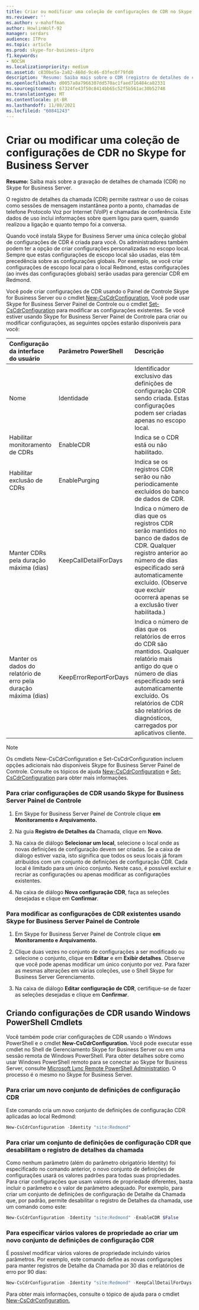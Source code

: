 ```yaml
---
title: Criar ou modificar uma coleção de configurações de CDR no Skype for Business Server
ms.reviewer: ''
ms.author: v-mahoffman
author: HowlinWolf-92
manager: serdars
audience: ITPro
ms.topic: article
ms.prod: skype-for-business-itpro
f1.keywords:
- NOCSH
ms.localizationpriority: medium
ms.assetid: c830be5a-2a82-468d-9c46-d3fec0f79fd0
description: 'Resumo: Saiba mais sobre o CDR (registro de detalhes de chamada) no Skype for Business Server.'
ms.openlocfilehash: d0057a8a7966307dd570ac1faed716484ca82331
ms.sourcegitcommit: 67324fe43f50c8414bb65c52f5b561ac30b52748
ms.translationtype: MT
ms.contentlocale: pt-BR
ms.lasthandoff: 11/08/2021
ms.locfileid: "60841243"
---
```

# <a name="create-or-modify-a-collection-of-cdr-configuration-settings-in-skype-for-business-server"></a>Criar ou modificar uma coleção de configurações de CDR no Skype for Business Server
 
**Resumo:** Saiba mais sobre a gravação de detalhes de chamada (CDR) no Skype for Business Server.
  
O registro de detalhes da chamada (CDR) permite rastrear o uso de coisas como sessões de mensagem instantânea ponto a ponto, chamadas de telefone Protocolo Voz por Internet (VoIP) e chamadas de conferência. Este dados de uso inclui informações sobre quem ligou para quem, quando realizou a ligação e quanto tempo foi a conversa.
  
Quando você instala Skype for Business Server uma única coleção global de configurações de CDR é criada para você. Os administradores também podem ter a opção de criar configurações personalizadas no escopo local. Sempre que estas configurações de escopo local são usadas, elas têm precedência sobre as configurações globais. Por exemplo, se você criar configurações de escopo local para o local Redmond, estas configurações (ao invés das configurações globais) serão usadas para gerenciar CDR em Redmond.
  
Você pode criar configurações de CDR usando o Painel de Controle Skype for Business Server ou o cmdlet [New-CsCdrConfiguration.](/powershell/module/skype/new-cscdrconfiguration?view=skype-ps) Você pode usar Skype for Business Server Painel de Controle ou o cmdlet [Set-CsCdrConfiguration](/powershell/module/skype/set-cscdrconfiguration?view=skype-ps) para modificar as configurações existentes. Se você estiver usando Skype for Business Server Painel de Controle para criar ou modificar configurações, as seguintes opções estarão disponíveis para você:
  
|**Configuração da interface do usuário**|**Parâmetro PowerShell**|**Descrição**|
|:-----|:-----|:-----|
|Nome  <br/> |Identidade  <br/> |Identificador exclusivo das definições de configuração CDR sendo criada. Estas configurações podem ser criadas apenas no escopo local.  <br/> |
|Habilitar monitoramento de CDRs  <br/> |EnableCDR  <br/> |Indica se o CDR está ou não habilitado.  <br/> |
|Habilitar exclusão de CDRs  <br/> |EnablePurging  <br/> |Indica se os registros CDR serão ou não periodicamente excluídos do banco de dados de CDR.  <br/> |
|Manter CDRs pela duração máxima (dias)  <br/> |KeepCallDetailForDays  <br/> |Indica o número de dias que os registros CDR serão mantidos no banco de dados de CDR. Qualquer registro anterior ao número de dias especificado será automaticamente excluído. (Observe que excluir ocorrerá apenas se a exclusão tiver habilitada.)  <br/> |
|Manter os dados do relatório de erro pela duração máxima (dias)  <br/> |KeepErrorReportForDays  <br/> |Indica o número de dias que os relatórios de erros do CDR são mantidos. Qualquer relatório mais antigo do que o número de dias especificado será automaticamente excluído. Os relatórios de CDR são relatórios de diagnósticos, carregados por aplicativos cliente.  <br/> |
   
> [!NOTE]
> Os cmdlets New-CsCdrConfiguration e Set-CsCdrConfiguration incluem opções adicionais não disponíveis Skype for Business Server Painel de Controle. Consulte os tópicos de ajuda [New-CsCdrConfiguration](/powershell/module/skype/new-cscdrconfiguration?view=skype-ps) e [Set-CsCdrConfiguration](/powershell/module/skype/set-cscdrconfiguration?view=skype-ps) para obter mais informações.
  
### <a name="to-create-cdr-configuration-settings-by-using-skype-for-business-server-control-panel"></a>Para criar configurações de CDR usando Skype for Business Server Painel de Controle

1. Em Skype for Business Server Painel de Controle clique **em Monitoramento e Arquivamento.**
    
2. Na guia **Registro de Detalhes da** Chamada, clique em **Novo**.
    
3. Na caixa de diálogo **Selecionar um local**, selecione o local onde as novas definições de configuração devem ser criadas. Se a caixa de diálogo estiver vazia, isto significa que todos os seus locais já foram atribuídos com um conjunto de definições de configuração CDR. Cada local é limitado para um único conjunto. Neste caso, é possível excluir e recriar as configurações ou apenas modificar as configurações existentes.
    
4. Na caixa de diálogo **Nova configuração CDR**, faça as seleções desejadas e clique em **Confirmar**.
    
### <a name="to-modify-existing-cdr-configuration-settings-by-using-skype-for-business-server-control-panel"></a>Para modificar as configurações de CDR existentes usando Skype for Business Server Painel de Controle

1. Em Skype for Business Server Painel de Controle clique **em Monitoramento e Arquivamento.**
    
2. Clique duas vezes no conjunto de configurações a ser modificado ou selecione o conjunto, clique em **Editar** e em **Exibir detalhes**. Observe que você pode apenas modificar um único conjunto por vez. Para fazer as mesmas alterações em várias coleções, use o Shell Skype for Business Server Gerenciamento.
    
3. Na caixa de diálogo **Editar configuração de CDR**, certifique-se de fazer as seleções desejadas e clique em **Confirmar**.
    
## <a name="creating-cdr-configuration-settings-by-using-windows-powershell-cmdlets"></a>Criando configurações de CDR usando Windows PowerShell Cmdlets

Você também pode criar configurações de CDR usando o Windows PowerShell e o cmdlet **New-CsCdrConfiguration.** Você pode executar esse cmdlet no Shell de Gerenciamento Skype for Business Server ou em uma sessão remota de Windows PowerShell. Para obter detalhes sobre como usar Windows PowerShell remoto para se conectar ao Skype for Business Server, consulte [Microsoft Lync Remote PowerShell Administration](https://blog.insideo365.com/2011/08/remote-lync-powershell-administration/). O processo é o mesmo no Skype for Business Server.
  
### <a name="to-create-a-new-collection-of-cdr-configuration-settings"></a>Para criar um novo conjunto de definições de configuração CDR

 Este comando cria um novo conjunto de definições de configuração CDR aplicadas ao local Redmond:
    
  ```PowerShell
  New-CsCdrConfiguration -Identity "site:Redmond"
  ```

### <a name="to-create-a-collection-of-cdr-configuration-settings-that-disable-call-detail-recording"></a>Para criar um conjunto de definições de configuração CDR que desabilitam o registro de detalhes da chamada

 Como nenhum parâmetro (além do parâmetro obrigatório Identity) foi especificado no comando anterior, o novo conjunto de definições de configurações usará os valores padrões para todas suas propriedades. Para criar configurações que usam valores de propriedade diferentes, basta incluir o parâmetro e o valor de parâmetro adequado. Por exemplo, para criar um conjunto de definições de configuração de Detalhe da Chamada que, por padrão, permite desabilitar o registro de Detalhes da chamada, use um comando como este:
    
  ```PowerShell
  New-CsCdrConfiguration -Identity "site:Redmond" -EnableCDR $False
  ```

### <a name="to-specify-multiple-property-values-when-creating-a-new-collection-of-cdr-configuration-settings"></a>Para especificar vários valores de propriedade ao criar um novo conjunto de definições de configuração CDR

 É possível modificar vários valores de propriedade incluindo vários parâmetros. Por exemplo, este comando define as novas configurações para manter registros de Detalhe da Chamada por 30 dias e relatórios de erro por 90 dias:
    
  ```PowerShell
  New-CsCdrConfiguration -Identity "site:Redmond" -KeepCallDetailForDays 30 -KeepErrorReportForDays 90
  ```

Para obter mais informações, consulte o tópico de ajuda para o cmdlet [New-CsCdrConfiguration.](/powershell/module/skype/new-cscdrconfiguration?view=skype-ps)
